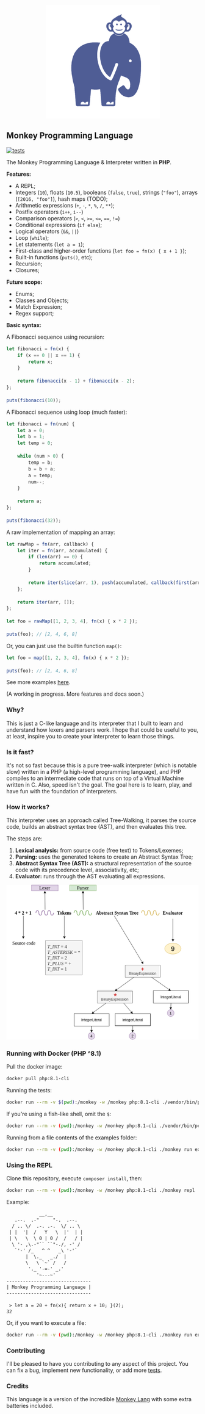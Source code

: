 <p align="center">
    <img src="resources/monkey-php.png?raw=true" alt="Monkey Programming Language">
</p>

## Monkey Programming Language

[![tests](https://github.com/KennedyTedesco/monkey/actions/workflows/tests.yaml/badge.svg?branch=main)](https://github.com/KennedyTedesco/monkey/actions/workflows/tests.yaml)

The Monkey Programming Language & Interpreter written in **PHP**.

**Features:**

- A REPL;
- Integers (`10`), floats (`10.5`), booleans (`false`, `true`), strings (`"foo"`), arrays (`[2016, "foo"]`), hash maps (TODO);
- Arithmetic expressions (`+`, `-`, `*`, `%`, `/`, `**`);
- Postfix operators (`i++`, `i--`)
- Comparison operators (`>`, `<`, `>=`, `<=`, `==`, `!=`)
- Conditional expressions (`if else`);
- Logical operators (`&&`, `||`)
- Loop (`while`);
- Let statements (`let a = 1`);
- First-class and higher-order functions (`let foo = fn(x) { x + 1 }`);
- Built-in functions (`puts()`, etc);
- Recursion;
- Closures;

**Future scope:**

- Enums;
- Classes and Objects;
- Match Expression;
- Regex support;

**Basic syntax:**

A Fibonacci sequence using recursion:

```javascript
let fibonacci = fn(x) {
    if (x == 0 || x == 1) {
        return x;
    }

    return fibonacci(x - 1) + fibonacci(x - 2);
};

puts(fibonacci(10));
```

A Fibonacci sequence using loop (much faster):

```javascript
let fibonacci = fn(num) {
    let a = 0;
    let b = 1;
    let temp = 0;

    while (num > 0) {
        temp = b;
        b = b + a;
        a = temp;
        num--;
    }

    return a;
};

puts(fibonacci(32));
```

A raw implementation of mapping an array:

```javascript
let rawMap = fn(arr, callback) {
    let iter = fn(arr, accumulated) {
        if (len(arr) == 0) {
            return accumulated;
        }

        return iter(slice(arr, 1), push(accumulated, callback(first(arr))));
    };

    return iter(arr, []);
};

let foo = rawMap([1, 2, 3, 4], fn(x) { x * 2 });

puts(foo); // [2, 4, 6, 8]
```

Or, you can just use the builtin function `map()`:

```javascript
let foo = map([1, 2, 3, 4], fn(x) { x * 2 });

puts(foo); // [2, 4, 6, 8]
```

See more examples [here](tests/examples).

(A working in progress. More features and docs soon.)

### Why?

This is just a C-like language and its interpreter that I built to learn and understand how lexers and parsers work. I hope that could be useful to you, at least, inspire you to create your interpreter to learn those things.

### Is it fast?

It's not so fast because this is a pure tree-walk interpreter (which is notable slow) written in a PHP (a high-level programming language), and PHP compiles to an intermediate code that runs on top of a Virtual Machine written in C. Also, speed isn't the goal. The goal here is to learn, play, and have fun with the foundation of interpreters.

### How it works?

This interpreter uses an approach called Tree-Walking, it parses the source code, builds an abstract syntax tree (AST), and then evaluates this tree.

The steps are:

1. **Lexical analysis:** from source code (free text) to Tokens/Lexemes;
2. **Parsing:** uses the generated tokens to create an Abstract Syntax Tree;
3. **Abstract Syntax Tree (AST):** a structural representation of the source code with its precedence level, associativity, etc;
4. **Evaluator:** runs through the AST evaluating all expressions.

<p align="center">
    <img src="resources/how-it-works.png?raw=true" alt="How it works">
</p>

### Running with Docker (PHP ^8.1)

Pull the docker image:

```bash
docker pull php:8.1-cli
```

Running the tests:

```bash
docker run --rm -v $(pwd):/monkey -w /monkey php:8.1-cli ./vendor/bin/pest
```

If you're using a fish-like shell, omit the `$`:

```bash
docker run --rm -v (pwd):/monkey -w /monkey php:8.1-cli ./vendor/bin/pest
```

Running from a file contents of the examples folder:

```bash
docker run --rm -v (pwd):/monkey -w /monkey php:8.1-cli ./monkey run examples/fibo_while.monkey
```

### Using the REPL

Clone this repository, execute `composer install`, then:

```bash
docker run --rm -v (pwd):/monkey -w /monkey php:8.1-cli ./monkey repl
```

Example:

```text
            __,__
   .--.  .-"     "-.  .--.
  / .. \/  .-. .-.  \/ .. \
 | |  '|  /   Y   \  |'  | |
 | \   \  \ 0 | 0 /  /   / |
  \ '- ,\.-"`` ``"-./, -' /
   `'-' /_   ^ ^   _\ '-'`
       |  \._   _./  |
       \   \ `~` /   /
        '._ '-=-' _.'
           '~---~'
-------------------------------
| Monkey Programming Language |
-------------------------------

 > let a = 20 + fn(x){ return x + 10; }(2);
32
```

Or, if you want to execute a file:

```bash
docker run --rm -v (pwd):/monkey -w /monkey php:8.1-cli ./monkey run examples/closure.monkey
```

### Contributing

I'll be pleased to have you contributing to any aspect of this project. You can fix a bug, implement new functionality, or add more [tests](tests/examples).

### Credits

This language is a version of the incredible [Monkey Lang](https://monkeylang.org/) with some extra batteries included.
